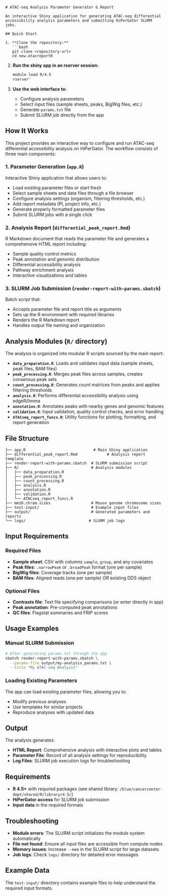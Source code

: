 ```
# ATAC-seq Analysis Parameter Generator & Report

An interactive Shiny application for generating ATAC-seq differential accessibility analysis parameters and submitting HiPerGator SLURM jobs.

## Quick Start

1. **Clone the repository:**
   ```bash
   git clone <repository-url>
   cd new-atacreportR
   ```

2. **Run the shiny app in an rserver session:**
   ```bash
   module load R/4.5
   rserver"
   ```

3. **Use the web interface to:**
   - Configure analysis parameters
   - Select input files (sample sheets, peaks, BigWig files, etc.)
   - Generate `params.txt` file
   - Submit SLURM job directly from the app

## How It Works

This project provides an interactive way to configure and run ATAC-seq differential accessibility analysis on HiPerGator. The workflow consists of three main components:

### 1. Parameter Generation (`app.R`)
Interactive Shiny application that allows users to:
- Load existing parameter files or start fresh
- Select sample sheets and data files through a file browser
- Configure analysis settings (organism, filtering thresholds, etc.)
- Add report metadata (PI, project info, etc.)
- Generate properly formatted parameter files
- Submit SLURM jobs with a single click

### 2. Analysis Report (`differential_peak_report.Rmd`)
R Markdown document that reads the parameter file and generates a comprehensive HTML report including:
- Sample quality control metrics
- Peak annotation and genomic distribution
- Differential accessibility analysis
- Pathway enrichment analysis
- Interactive visualizations and tables

### 3. SLURM Job Submission (`render-report-with-params.sbatch`)
Batch script that:
- Accepts parameter file and report title as arguments
- Sets up the R environment with required libraries
- Renders the R Markdown report
- Handles output file naming and organization

## Analysis Modules (`R/` directory)

The analysis is organized into modular R scripts sourced by the main report:

- **`data_preparation.R`**: Loads and validates input data (sample sheets, peak files, BAM files)
- **`peak_processing.R`**: Merges peak files across samples, creates consensus peak sets
- **`count_processing.R`**: Generates count matrices from peaks and applies filtering thresholds
- **`analysis.R`**: Performs differential accessibility analysis using edgeR/limma
- **`annotation.R`**: Annotates peaks with nearby genes and genomic features
- **`validation.R`**: Input validation, quality control checks, and error handling
- **`ATACseq_report_funcs.R`**: Utility functions for plotting, formatting, and report generation

## File Structure

```
├── app.R                              # Main Shiny application
├── differential_peak_report.Rmd             # Analysis report template
├── render-report-with-params.sbatch  # SLURM submission script
├── R/                                # Analysis modules
│   ├── data_preparation.R
│   ├── peak_processing.R
│   ├── count_processing.R
│   ├── analysis.R
│   ├── annotation.R
│   ├── validation.R
│   └── ATACseq_report_funcs.R
├── mm10.chrom.sizes                  # Mouse genome chromosome sizes
├── test-input/                       # Example input files
├── output/                           # Generated parameters and reports
└── logs/                            # SLURM job logs
```

## Input Requirements

### Required Files
- **Sample sheet**: CSV with columns `sample`, `group`, and any covariates
- **Peak files**: `.narrowPeak` or `.broadPeak` format (one per sample)
- **BigWig files**: Coverage tracks (one per sample)
- **BAM files**: Aligned reads (one per sample) *OR* existing DDS object

### Optional Files
- **Contrasts file**: Text file specifying comparisons (or enter directly in app)
- **Peak annotation**: Pre-computed peak annotations
- **QC files**: Flagstat summaries and FRIP scores

## Usage Examples

### Manual SLURM Submission
```bash
# After generating params.txt through the app
sbatch render-report-with-params.sbatch \
  --params-file output/my-analysis_params.txt \
  --title "My ATAC-seq Analysis"
```

### Loading Existing Parameters
The app can load existing parameter files, allowing you to:
- Modify previous analyses
- Use templates for similar projects
- Reproduce analyses with updated data

## Output

The analysis generates:
- **HTML Report**: Comprehensive analysis with interactive plots and tables
- **Parameter File**: Record of all analysis settings for reproducibility
- **Log Files**: SLURM job execution logs for troubleshooting

## Requirements

- **R 4.5+** with required packages (see shared library: `/blue/cancercenter-dept/shared/R/library/4.5/`)
- **HiPerGator access** for SLURM job submission
- **Input data** in the required formats

## Troubleshooting

- **Module errors**: The SLURM script initializes the module system automatically
- **File not found**: Ensure all input files are accessible from compute nodes
- **Memory issues**: Increase `--mem` in the SLURM script for large datasets
- **Job logs**: Check `logs/` directory for detailed error messages

## Example Data

The `test-input/` directory contains example files to help understand the required input formats.
```
